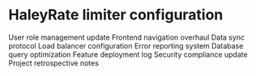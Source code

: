 # HaleyRate limiter configuration
User role management update
Frontend navigation overhaul
Data sync protocol
Load balancer configuration
Error reporting system
Database query optimization
Feature deployment log
Security compliance update
Project retrospective notes
